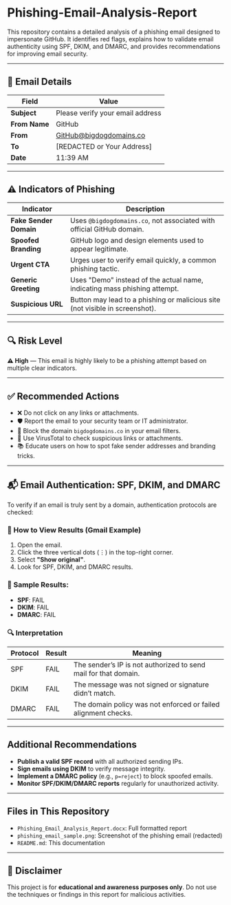 # Phishing-Email-Analysis-Report

This repository contains a detailed analysis of a phishing email designed to impersonate GitHub. It identifies red flags, explains how to validate email authenticity using SPF, DKIM, and DMARC, and provides recommendations for improving email security.

---

## 📧 Email Details

| Field        | Value                         |
|--------------|-------------------------------|
| **Subject**  | Please verify your email address |
| **From Name**| GitHub                        |
| **From**     | GitHub@bigdogdomains.co       |
| **To**       | [REDACTED or Your Address]     |
| **Date**     | 11:39 AM                      |

---

## ⚠️ Indicators of Phishing

| Indicator              | Description                                                                 |
|------------------------|-----------------------------------------------------------------------------|
| **Fake Sender Domain** | Uses `@bigdogdomains.co`, not associated with official GitHub domain.       |
| **Spoofed Branding**   | GitHub logo and design elements used to appear legitimate.                  |
| **Urgent CTA**         | Urges user to verify email quickly, a common phishing tactic.               |
| **Generic Greeting**   | Uses "Demo" instead of the actual name, indicating mass phishing attempt.   |
| **Suspicious URL**     | Button may lead to a phishing or malicious site (not visible in screenshot).|

---

## 🔍 Risk Level

**⚠️ High** — This email is highly likely to be a phishing attempt based on multiple clear indicators.

---

## ✅ Recommended Actions

- ❌ Do not click on any links or attachments.
- 🛡️ Report the email to your security team or IT administrator.
- 🚫 Block the domain `bigdogdomains.co` in your email filters.
- 🔗 Use VirusTotal to check suspicious links or attachments.
- 📚 Educate users on how to spot fake sender addresses and branding tricks.

---

## 📬 Email Authentication: SPF, DKIM, and DMARC

To verify if an email is truly sent by a domain, authentication protocols are checked:

### 🔎 How to View Results (Gmail Example)

1. Open the email.
2. Click the three vertical dots (⋮) in the top-right corner.
3. Select **"Show original"**.
4. Look for SPF, DKIM, and DMARC results.

### 🧪 Sample Results:

- **SPF**: FAIL  
- **DKIM**: FAIL  
- **DMARC**: FAIL

### 🔍 Interpretation

| Protocol | Result | Meaning                                                         |
|----------|--------|-----------------------------------------------------------------|
| SPF      | FAIL   | The sender’s IP is not authorized to send mail for that domain. |
| DKIM     | FAIL   | The message was not signed or signature didn’t match.           |
| DMARC    | FAIL   | The domain policy was not enforced or failed alignment checks.  |

---

##  Additional Recommendations

-  **Publish a valid SPF record** with all authorized sending IPs.
-  **Sign emails using DKIM** to verify message integrity.
-  **Implement a DMARC policy** (e.g., `p=reject`) to block spoofed emails.
-  **Monitor SPF/DKIM/DMARC reports** regularly for unauthorized activity.

---

##  Files in This Repository

- `Phishing_Email_Analysis_Report.docx`: Full formatted report
- `phishing_email_sample.png`: Screenshot of the phishing email (redacted)
- `README.md`: This documentation

---

## 📝 Disclaimer

This project is for **educational and awareness purposes only**. Do not use the techniques or findings in this report for malicious activities.
